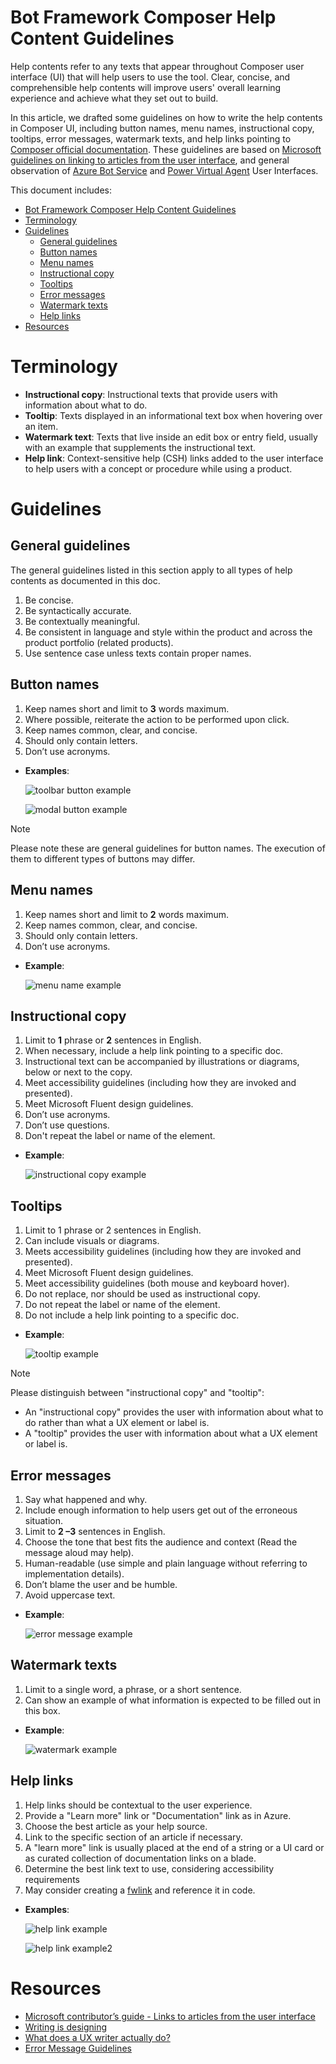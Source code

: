 # Bot Framework Composer Help Content Guidelines

Help contents refer to any texts that appear throughout Composer user interface (UI) that will help users to use the tool. Clear, concise, and comprehensible help contents will improve users' overall learning experience and achieve what they set out to build.

In this article, we drafted some guidelines on how to write the help contents in Composer UI, including button names, menu names, instructional copy, tooltips, error messages, watermark texts, and help links pointing to [Composer official documentation](https://docs.microsoft.com/composer/). These guidelines are based on [Microsoft guidelines on linking to articles from the user interface](https://review.docs.microsoft.com/help/contribute/contribute-link-to-articles-from-the-user-interface?branch=master), and general observation of [Azure Bot Service](https://azure.microsoft.com/services/bot-service/) and [Power Virtual Agent](https://powervirtualagents.microsoft.com/) User Interfaces.

This document includes:

- [Bot Framework Composer Help Content Guidelines](#bot-framework-composer-help-content-guidelines)
- [Terminology](#terminology)
- [Guidelines](#guidelines)
  - [General guidelines](#general-guidelines)
  - [Button names](#button-names)
  - [Menu names](#menu-names)
  - [Instructional copy](#instructional-copy)
  - [Tooltips](#tooltips)
  - [Error messages](#error-messages)
  - [Watermark texts](#watermark-texts)
  - [Help links](#help-links)
- [Resources](#resources)

# Terminology

* **Instructional copy**: Instructional texts that provide users with information about what to do.
* **Tooltip**: Texts displayed in an informational text box when hovering over an item.
* **Watermark text**: Texts that live inside an edit box or entry field, usually with an example that supplements the instructional text.
* **Help link**: Context-sensitive help (CSH) links added to the user interface to help users with a concept or procedure while using a product.

# Guidelines

## General guidelines

The general guidelines listed in this section apply to all types of help contents as documented in this doc.

1. Be concise.
2. Be syntactically accurate.
3. Be contextually meaningful.
4. Be consistent in language and style within the product and across the product portfolio (related products).
5. Use sentence case unless texts contain proper names.

## Button names

1. Keep names short and limit to **3** words maximum.
2. Where possible, reiterate the action to be performed upon click.
3. Keep names common, clear, and concise.
4. Should only contain letters.
5. Don’t use acronyms.

* **Examples**:

    ![toolbar button example](./media/azure-button.png)

    ![modal button example](./media/pva-modal-button.png)

> [!NOTE]
> Please note these are general guidelines for button names. The execution of them to different types of buttons may differ.

## Menu names

1. Keep names short and limit to **2** words maximum.
2. Keep names common, clear, and concise.
3. Should only contain letters.
4. Don’t use acronyms.

* **Example**:

    ![menu name example](./media/azure-menu.png)

## Instructional copy

1. Limit to **1** phrase or **2** sentences in English.
2. When necessary, include a help link pointing to a specific doc.
3. Instructional text can be accompanied by illustrations or diagrams, below or next to the copy.
4. Meet accessibility guidelines (including how they are invoked and presented).
5. Meet Microsoft Fluent design guidelines.
6. Don’t use acronyms.
7. Don’t use questions.
8. Don't repeat the label or name of the element.

* **Example**:

    ![instructional copy example](./media/pva-instructional-copy.png)

## Tooltips

1. Limit to 1 phrase or 2 sentences in English.
2. Can include visuals or diagrams.
3. Meets accessibility guidelines (including how they are invoked and presented).
4. Meet Microsoft Fluent design guidelines.
5. Meet accessibility guidelines (both mouse and keyboard hover).
6. Do not replace, nor should be used as instructional copy.
7. Do not repeat the label or name of the element.
8. Do not include a help link pointing to a specific doc.

* **Example**:

    ![tooltip example](./media/azure-tooltip.png)

> [!NOTE]
> Please distinguish between "instructional copy" and "tooltip":
> * An "instructional copy" provides the user with information about what to do rather than what a UX element or label is.
> * A "tooltip" provides the user with information about what a UX element or label is.

## Error messages

1. Say what happened and why.
2. Include enough information to help users get out of the erroneous situation.
3. Limit to **2 –3** sentences in English.
4. Choose the tone that best fits the audience and context (Read the message aloud may help).
5. Human-readable (use simple and plain language without referring to implementation details).
6. Don’t blame the user and be humble.
7. Avoid uppercase text.

* **Example**:

    ![error message example](./media/composer-error-message.png)

## Watermark texts

1. Limit to a single word, a phrase, or a short sentence.
2. Can show an example of what information is expected to be filled out in this box.

* **Example**:

    ![watermark example](./media/azure-watermark.png)

## Help links

1. Help links should be contextual to the user experience.
2. Provide a "Learn more" link or "Documentation" link as in Azure.
3. Choose the best article as your help source.
4. Link to the specific section of an article if necessary.
5. A "learn more" link is usually placed at the end of a string or a UI card or as curated collection of documentation links on a blade.
6. Determine the best link text to use, considering accessibility requirements
7. May consider creating a [fwlink](https://review.docs.microsoft.com/help/contribute/contribute-link-to-articles-from-the-user-interface?branch=master#create-an-fwlink) and reference it in code.

* **Examples**:

    ![help link example](./media/azure-helplink.png)

    ![help link example2](./media/vm-helplink.png)

# Resources

* [Microsoft contributor’s guide - Links to articles from the user interface](https://review.docs.microsoft.com/help/contribute/contribute-link-to-articles-from-the-user-interface?branch=master)
* [Writing is designing](https://www.google.com/books/edition/Writing_Is_Designing/y_HJDwAAQBAJ?hl=en&gbpv=1&printsec=frontcover)
* [What does a UX writer actually do?](https://careerfoundry.com/en/blog/ux-design/ux-writing-what-does-a-ux-writer-actually-do/)
* [Error Message Guidelines](https://uxplanet.org/error-message-guidelines-6ce257d3d0bd)
